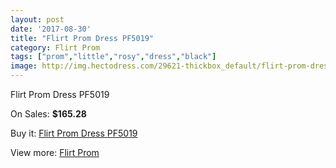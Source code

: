 ```yaml
---
layout: post
date: '2017-08-30'
title: "Flirt Prom Dress PF5019"
category: Flirt Prom
tags: ["prom","little","rosy","dress","black"]
image: http://img.hectodress.com/29621-thickbox_default/flirt-prom-dress-pf5019.jpg
---
```

Flirt Prom Dress PF5019

On Sales: **$165.28**
<a href="https://www.hectodress.com/flirt-prom/13706-flirt-prom-dress-pf5019.html"><amp-img layout="responsive" width="600" height="600" src="//img.hectodress.com/29621-thickbox_default/flirt-prom-dress-pf5019.jpg" alt="Flirt Prom Dress PF5019 0" /></a>
<a href="https://www.hectodress.com/flirt-prom/13706-flirt-prom-dress-pf5019.html"><amp-img layout="responsive" width="600" height="600" src="//img.hectodress.com/29622-thickbox_default/flirt-prom-dress-pf5019.jpg" alt="Flirt Prom Dress PF5019 1" /></a>

Buy it: [Flirt Prom Dress PF5019](https://www.hectodress.com/flirt-prom/13706-flirt-prom-dress-pf5019.html "Flirt Prom Dress PF5019")

View more: [Flirt Prom](https://www.hectodress.com/223-flirt-prom "Flirt Prom")